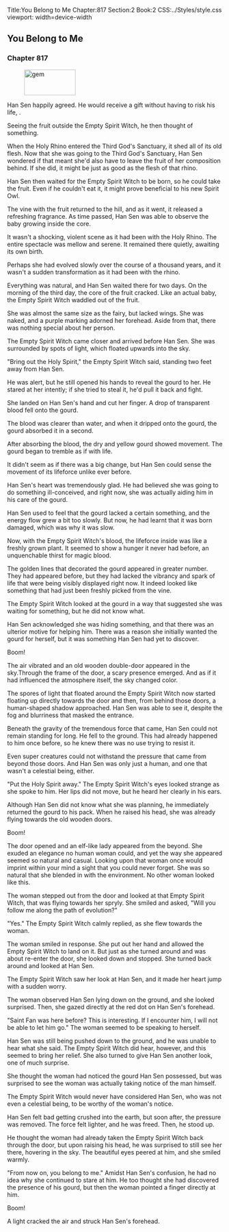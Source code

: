 Title:You Belong to Me 
Chapter:817 
Section:2 
Book:2 
CSS:../Styles/style.css 
viewport: width=device-width
  
## You Belong to Me
### Chapter 817 
<figure>
	<img src="../Images/gem.gif" alt="gem" id="gem" width="120" height="60" />
</figure>
  

  
  Han Sen happily agreed. He would receive a gift without having to risk his life, .

Seeing the fruit outside the Empty Spirit Witch, he then thought of something.

When the Holy Rhino entered the Third God's Sanctuary, it shed all of its old flesh. Now that she was going to the Third God's Sanctuary, Han Sen wondered if that meant she'd also have to leave the fruit of her composition behind. If she did, it might be just as good as the flesh of that rhino.

Han Sen then waited for the Empty Spirit Witch to be born, so he could take the fruit. Even if he couldn't eat it, it might prove beneficial to his new Spirit Owl.

The vine with the fruit returned to the hill, and as it went, it released a refreshing fragrance. As time passed, Han Sen was able to observe the baby growing inside the core.

It wasn't a shocking, violent scene as it had been with the Holy Rhino. The entire spectacle was mellow and serene. It remained there quietly, awaiting its own birth.

Perhaps she had evolved slowly over the course of a thousand years, and it wasn't a sudden transformation as it had been with the rhino.

Everything was natural, and Han Sen waited there for two days. On the morning of the third day, the core of the fruit cracked. Like an actual baby, the Empty Spirit Witch waddled out of the fruit.

She was almost the same size as the fairy, but lacked wings. She was naked, and a purple marking adorned her forehead. Aside from that, there was nothing special about her person.

The Empty Spirit Witch came closer and arrived before Han Sen. She was surrounded by spots of light, which floated upwards into the sky.

"Bring out the Holy Spirit," the Empty Spirit Witch said, standing two feet away from Han Sen.

He was alert, but he still opened his hands to reveal the gourd to her. He stared at her intently; if she tried to steal it, he'd pull it back and fight.

She landed on Han Sen's hand and cut her finger. A drop of transparent blood fell onto the gourd.

The blood was clearer than water, and when it dripped onto the gourd, the gourd absorbed it in a second.

After absorbing the blood, the dry and yellow gourd showed movement. The gourd began to tremble as if with life.

It didn't seem as if there was a big change, but Han Sen could sense the movement of its lifeforce unlike ever before.

Han Sen's heart was tremendously glad. He had believed she was going to do something ill-conceived, and right now, she was actually aiding him in his care of the gourd.

Han Sen used to feel that the gourd lacked a certain something, and the energy flow grew a bit too slowly. But now, he had learnt that it was born damaged, which was why it was slow.

Now, with the Empty Spirit Witch's blood, the lifeforce inside was like a freshly grown plant. It seemed to show a hunger it never had before, an unquenchable thirst for magic blood.

The golden lines that decorated the gourd appeared in greater number. They had appeared before, but they had lacked the vibrancy and spark of life that were being visibly displayed right now. It indeed looked like something that had just been freshly picked from the vine.

The Empty Spirit Witch looked at the gourd in a way that suggested she was waiting for something, but he did not know what.

Han Sen acknowledged she was hiding something, and that there was an ulterior motive for helping him. There was a reason she initially wanted the gourd for herself, but it was something Han Sen had yet to discover.

Boom!

The air vibrated and an old wooden double-door appeared in the sky.Through the frame of the door, a scary presence emerged. And as if it had influenced the atmosphere itself, the sky changed color.

The spores of light that floated around the Empty Spirit Witch now started floating up directly towards the door and then, from behind those doors, a human-shaped shadow approached. Han Sen was able to see it, despite the fog and blurriness that masked the entrance.

Beneath the gravity of the tremendous force that came, Han Sen could not remain standing for long. He fell to the ground. This had already happened to him once before, so he knew there was no use trying to resist it.

Even super creatures could not withstand the pressure that came from beyond those doors. And Han Sen was only just a human, and one that wasn't a celestial being, either.

"Put the Holy Spirit away." The Empty Spirit Witch's eyes looked strange as she spoke to him. Her lips did not move, but he heard her clearly in his ears.

Although Han Sen did not know what she was planning, he immediately returned the gourd to his pack. When he raised his head, she was already flying towards the old wooden doors.

Boom!

The door opened and an elf-like lady appeared from the beyond. She exuded an elegance no human woman could, and yet the way she appeared seemed so natural and casual. Looking upon that woman once would imprint within your mind a sight that you could never forget. She was so natural that she blended in with the environment. No other woman looked like this.

The woman stepped out from the door and looked at that Empty Spirit Witch, that was flying towards her spryly. She smiled and asked, "Will you follow me along the path of evolution?"

"Yes." The Empty Spirit Witch calmly replied, as she flew towards the woman.

The woman smiled in response. She put out her hand and allowed the Empty Spirit Witch to land on it. But just as she turned around and was about re-enter the door, she looked down and stopped. She turned back around and looked at Han Sen.

The Empty Spirit Witch saw her look at Han Sen, and it made her heart jump with a sudden worry.

The woman observed Han Sen lying down on the ground, and she looked surprised. Then, she gazed directly at the red dot on Han Sen's forehead.

"Saint Fan was here before? This is interesting. If I encounter him, I will not be able to let him go." The woman seemed to be speaking to herself.

Han Sen was still being pushed down to the ground, and he was unable to hear what she said. The Empty Spirit Witch did hear, however, and this seemed to bring her relief. She also turned to give Han Sen another look, one of much surprise.

She thought the woman had noticed the gourd Han Sen possessed, but was surprised to see the woman was actually taking notice of the man himself.

The Empty Spirit Witch would never have considered Han Sen, who was not even a celestial being, to be worthy of the woman's notice.

Han Sen felt bad getting crushed into the earth, but soon after, the pressure was removed. The force felt lighter, and he was freed. Then, he stood up.

He thought the woman had already taken the Empty Spirit Witch back through the door, but upon raising his head, he was surprised to still see her there, hovering in the sky. The beautiful eyes peered at him, and she smiled warmly.

"From now on, you belong to me." Amidst Han Sen's confusion, he had no idea why she continued to stare at him. He too thought she had discovered the presence of his gourd, but then the woman pointed a finger directly at him.

Boom!

A light cracked the air and struck Han Sen's forehead.
